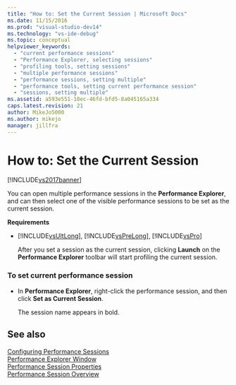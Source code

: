 ```yaml
---
title: "How to: Set the Current Session | Microsoft Docs"
ms.date: 11/15/2016
ms.prod: "visual-studio-dev14"
ms.technology: "vs-ide-debug"
ms.topic: conceptual
helpviewer_keywords: 
  - "current performance sessions"
  - "Performance Explorer, selecting sessions"
  - "profiling tools, setting sessions"
  - "multiple performance sessions"
  - "performance sessions, setting multiple"
  - "performance tools, setting current performance session"
  - "sessions, setting multiple"
ms.assetid: a593e551-18ec-46fd-bfd5-8a045165a334
caps.latest.revision: 21
author: MikeJo5000
ms.author: mikejo
manager: jillfra
---
```

# How to: Set the Current Session
[!INCLUDE[vs2017banner](../includes/vs2017banner.md)]

You can open multiple performance sessions in the **Performance Explorer**, and can then select one of the visible performance sessions to be set as the current session.  
  
 **Requirements**  
  
- [!INCLUDE[vsUltLong](../includes/vsultlong-md.md)], [!INCLUDE[vsPreLong](../includes/vsprelong-md.md)], [!INCLUDE[vsPro](../includes/vspro-md.md)]  
  
  After you set a session as the current session, clicking **Launch** on the **Performance Explorer** toolbar will start profiling the current session.  
  
### To set current performance session  
  
- In **Performance Explorer**, right-click the performance session, and then click **Set as Current Session**.  
  
     The session name appears in bold.  
  
## See also  
 [Configuring Performance Sessions](../profiling/configuring-performance-sessions.md)   
 [Performance Explorer Window](../profiling/performance-explorer-window.md)   
 [Performance Session Properties](../profiling/performance-session-properties.md)   
 [Performance Session Overview](../profiling/performance-session-overview.md)
